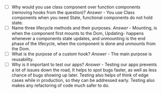 - [ ] Why would you use class component over function components (removing hooks from the question)?
    *Answer* - You use Class components when you need State, functional components do not hold state. 
- [ ] Name three lifecycle methods and their purposes.
    *Answer* - Mounting, is when the component first mounts to the Dom, Updating- happens whenever a components state updates, and unmounting is the end                phase of the lifecycle, when the component is done and unmounts from the Dom. 
- [ ] What is the purpose of a custom hook?
    *Answer* - The main purpose is reusability. 
- [ ] Why is it important to test our apps?
    *Answer* - Testing our apps prevents a lot of issues down the road, It helps to spot bugs faster, as well as less chance of bugs showing up later. Testing also helps of think of edge cases while in production, so they can be addressed early. Testing also makes any refactoring of code much safer to do. 